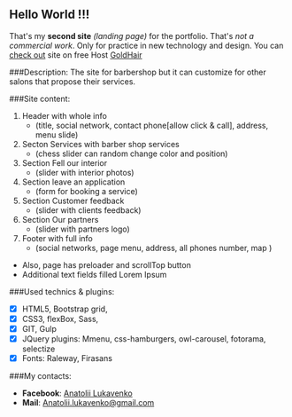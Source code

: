 ## Hello World !!! 
That's my **second site** *(landing page)* for the portfolio. That's *not a commercial work*. 
Only for practice in new technology and design.
You can [check out](http://luilmode.000webhostapp.com/) site on free Host [GoldHair](http://luilmode.000webhostapp.com/)

###Description: 
The site for barbershop but it can customize for other salons that propose their services.

###Site content: 
1. Header with whole info 
	- (title, social network, contact phone[allow click & call], address, menu slide)
2. Secton Services with barber shop services
	- (chess slider can random change color and position)
3. Section Fell our interior 
	- (slider with interior photos)
4. Section leave an application 
	- (form for booking a service)
5. Section Customer feedback  
	- (slider with clients feedback)
6. Section Our partners 
	- (slider with partners logo)
7. Footer with full info 
	- (social networks,  page menu, address,  all phones number, map )
* Also, page has preloader and scrollTop button
* Additional text fields filled Lorem Ipsum

###Used technics & plugins:
- [x] HTML5, Bootstrap grid,
- [x] CSS3, flexBox, Sass, 
- [x] GIT, Gulp
- [x] JQuery plugins: Mmenu, css-hamburgers, owl-carousel, fotorama, selectize
- [x] Fonts: Raleway, Firasans

###My contacts: 
- **Facebook**: [Anatolii Lukavenko](https://www.facebook.com/profile.php?id=100004768836692)
- **Mail**: Anatolii.lukavenko@gmail.com


